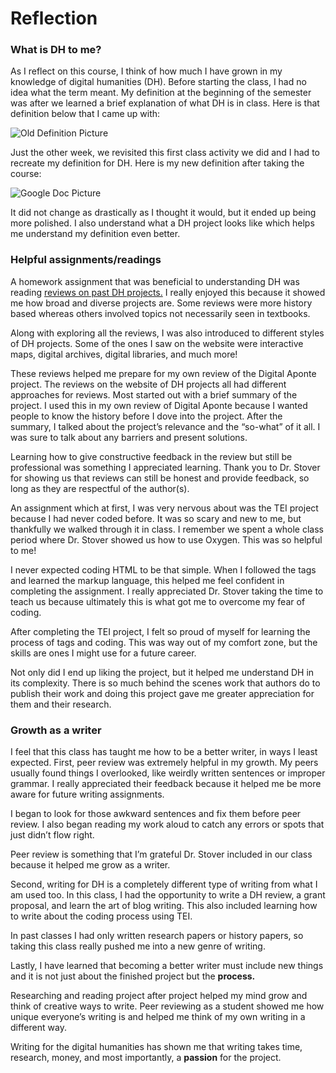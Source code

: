# Reflection

### What is DH to me?

As I reflect on this course, I think of how much I have grown in my knowledge of digital humanities (DH). Before starting the class, I had no idea what the term meant. My definition at the beginning of the semester was after we learned a brief explanation of what DH is in class. Here is that definition below that I came up with:

![Old Definition Picture](https://alexandrahoran.github.io/Alexandra-Horan-CNU/images/olddefinition.jpg) 

Just the other week, we revisited this first class activity we did and I had to recreate my definition for DH. Here is my new definition after taking the course:

![Google Doc Picture](https://alexandrahoran.github.io/Alexandra-Horan-CNU/images/googledocpic.jpg)

It did not change as drastically as I thought it would, but it ended up being more polished. I also understand what a DH project looks like which helps me understand my definition even better. 

### Helpful assignments/readings

A homework assignment that was beneficial to understanding DH was reading [reviews on past DH projects.](https://reviewsindh.pubpub.org/) I really enjoyed this because it showed me how broad and diverse projects are. Some reviews were more history based whereas others involved topics not necessarily seen in textbooks.

Along with exploring all the reviews, I was also introduced to different styles of DH projects. Some of the ones I saw on the website were interactive maps, digital archives, digital libraries, and much more!

These reviews helped me prepare for my own review of the Digital Aponte project. The reviews on the website of DH projects all had different approaches for reviews. Most started out with a brief summary of the project. I used this in my own review of Digital Aponte because I wanted people to know the history before I dove into the project. After the summary, I talked about the project’s relevance and the “so-what” of it all. I was sure to talk about any barriers and present solutions. 

Learning how to give constructive feedback in the review but still be professional was something I appreciated learning. Thank you to Dr. Stover for showing us that reviews can still be honest and provide feedback, so long as they are respectful of the author(s). 

An assignment which at first, I was very nervous about was the TEI project because I had never coded before. It was so scary and new to me, but thankfully we walked through it in class. I remember we spent a whole class period where Dr. Stover showed us how to use Oxygen. This was so helpful to me! 

I never expected coding HTML to be that simple. When I followed the tags and learned the markup language, this helped me feel confident in completing the assignment. I really appreciated Dr. Stover taking the time to teach us because ultimately this is what got me to overcome my fear of coding.

After completing the TEI project, I felt so proud of myself for learning the process of tags and coding. This was way out of my comfort zone, but the skills are ones I might use for a future career.

Not only did I end up liking the project, but it helped me understand DH in its complexity. There is so much behind the scenes work that authors do to publish their work and doing this project gave me greater appreciation for them and their research. 

### Growth as a writer

I feel that this class has taught me how to be a better writer, in ways I least expected. First, peer review was extremely helpful in my growth. My peers usually found things I overlooked, like weirdly written sentences or improper grammar. I really appreciated their feedback because it helped me be more aware for future writing assignments. 

I began to look for those awkward sentences and fix them before peer review. I also began reading my work aloud to catch any errors or spots that just didn’t flow right. 

Peer review is something that I’m grateful Dr. Stover included in our class because it helped me grow as a writer.

Second, writing for DH is a completely different type of writing from what I am used too. In this class, I had the opportunity to write a DH review, a grant proposal, and learn the art of blog writing. This also included learning how to write about the coding process using TEI.

In past classes I had only written research papers or history papers, so taking this class really pushed me into a new genre of writing. 

Lastly, I have learned that becoming a better writer must include new things and it is not just about the finished project but the **process.** 

Researching and reading project after project helped my mind grow and think of creative ways to write. Peer reviewing as a student showed me how unique everyone’s writing is and helped me think of my own writing in a different way. 

Writing for the digital humanities has shown me that writing takes time, research, money, and most importantly, a **passion** for the project. 

